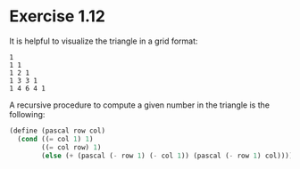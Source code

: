 # Exercise 1.12

It is helpful to visualize the triangle in a grid format:

```
1
1 1
1 2 1
1 3 3 1
1 4 6 4 1
```

A recursive procedure to compute a given number in the triangle is the following:

```scheme
(define (pascal row col)
  (cond ((= col 1) 1)
        ((= col row) 1)
        (else (+ (pascal (- row 1) (- col 1)) (pascal (- row 1) col)))))
```
